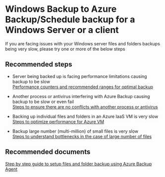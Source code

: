 <properties
	pageTitle="Windows Backup to Azure Backup/Schedule backup for a Windows Server or a client"
	description="Windows Backup to Azure Backup/Schedule backup for a Windows Server or a client"
	service="microsoft.recoveryservices"
	resource="vaults"
	authors="kasparks"
	displayOrder=""
	selfHelpType="generic"
	supportTopicIds="32447383"
	resourceTags=""
	productPesIds="15207"
	cloudEnvironments="public"
/>

# Windows Backup to Azure Backup/Schedule backup for a Windows Server or a client

If you are facing issues with your Windows server files and folders backups being very slow, please try one or more of the below steps

## **Recommended steps**

* Server being backed up is facing  performance limitations causing backup to be slow <br>
[Performance counters and recommended ranges for optimal backup](https://azure.microsoft.com/en-us/documentation/articles/backup-azure-troubleshoot-slow-backup-performance-issue#cause1)

* Another process or antivirus interfering with Azure Backup causing backup to be slow or even fail <br>
[Steps to ensure there are no conflicts with another process or antivirus](https://azure.microsoft.com/en-us/documentation/articles/backup-azure-troubleshoot-slow-backup-performance-issue/#cause2)

* Backing up individual files and folders in an Azure IaaS VM is very slow <br>
[Steps to optimize performance for Azure VM](https://azure.microsoft.com/en-us/documentation/articles/backup-azure-troubleshoot-slow-backup-performance-issue/#cause3)

* Backup large number (multi-million) of small files is very slow <br>
[Steps to understand bottlenecks in the case of large number of files](https://azure.microsoft.com/en-us/documentation/articles/backup-azure-troubleshoot-slow-backup-performance-issue/#cause4)

## **Recommended documents**
[Step by step guide to setup files and folder backup using Azure Backup Agent](https://azure.microsoft.com/en-us/documentation/articles/backup-configure-vault/)
